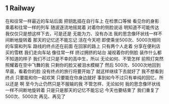 ## 1 Railway
在和往常一样最近的车站后面
把钥匙插在自行车上
在检票口等候
看见你的身影
乘着和往常一样的列车
随波逐流地摇晃着
对着你的侧脸说话
明知道不可能传达
我仅仅只是想这样下去，可是还是
无能为力、没有办法
我的思念像环状线一样不间断地旋转着
那天的记忆还不能忘记
活在今天吧
即使乘坐500次、5000次相同的车窗和列车
路线的终点还在前面
在回家的路上
只有两个人走着
分享在便利店买的雪糕
我们走向车站
像往常一样
挤过拥挤的站台
凝视着你的侧脸
装作什么都不知道的样子
我们不过只是不幸的高中生，所以
无论如何、不管怎样
前照灯突然照耀着在空中飞舞的我
只剩你的脸又被泪水模糊了
然后
500次、5000次地回到早晨，看着你的脸
没有终点的旅行将要开始了
就这样继续下去就好了
我不想看到终点
只要能和你一起欢笑
只要能在你身边就好
事到如今不过只有单纯的回忆，所以还是
啊
至今为止仍然只是不服输的我
不管怎样、无论如何
我的思念像环状线一样不间断地旋转着
只是只是那天的记忆不能忘记
今天也要结束了
我们重复了500次、5000次
再见、再见了
